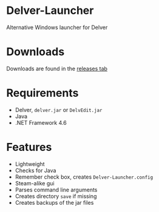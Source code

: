 # Delver-Launcher
Alternative Windows launcher for Delver

# Downloads
Downloads are found in the [releases tab](https://github.com/Council-of-the-Delverers/Delver-Launcher/releases)

# Requirements
- Delver, `delver.jar` or `DelvEdit.jar`
- Java
- .NET Framework 4.6

# Features
- Lightweight
- Checks for Java
- Remember check box, creates `Delver-Launcher.config`
- Steam-alike gui
- Parses command line arguments
- Creates directory `save` if missing
- Creates backups of the jar files
